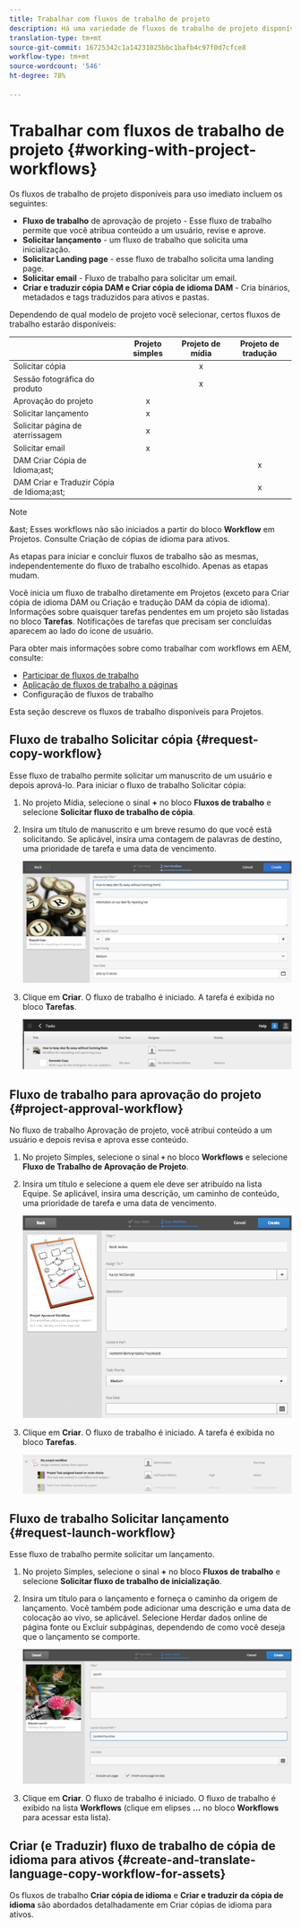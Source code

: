```yaml
---
title: Trabalhar com fluxos de trabalho de projeto
description: Há uma variedade de fluxos de trabalho de projeto disponíveis para uso imediato.
translation-type: tm+mt
source-git-commit: 16725342c1a14231025bbc1bafb4c97f0d7cfce8
workflow-type: tm+mt
source-wordcount: '546'
ht-degree: 78%

---
```



# Trabalhar com fluxos de trabalho de projeto {#working-with-project-workflows}

Os fluxos de trabalho de projeto disponíveis para uso imediato incluem os seguintes:

* **Fluxo de trabalho**  de aprovação de projeto - Esse fluxo de trabalho permite que você atribua conteúdo a um usuário, revise e aprove.
* **Solicitar lançamento**  - um fluxo de trabalho que solicita uma inicialização.
* **Solicitar Landing page**  - esse fluxo de trabalho solicita uma landing page.
* **Solicitar email** - Fluxo de trabalho para solicitar um email.
* **Criar e traduzir cópia DAM e Criar cópia de idioma DAM** - Cria binários, metadados e tags traduzidos para ativos e pastas.

Dependendo de qual modelo de projeto você selecionar, certos fluxos de trabalho estarão disponíveis:

|  | **Projeto simples** | **Projeto de mídia** | **Projeto de tradução** |
|---|:-:|:-:|:-:|
| Solicitar cópia |  | x |  |
| Sessão fotográfica do produto |  | x |  |
| Aprovação do projeto | x |  |  |
| Solicitar lançamento | x |  |  |
| Solicitar página de aterrissagem | x |  |  |
| Solicitar email | x |  |  |
| DAM Criar Cópia de Idioma;ast; |  |  | x |
| DAM Criar e Traduzir Cópia de Idioma;ast; |  |  | x |

>[!NOTE]
>
>&amp;ast; Esses workflows não são iniciados a partir do bloco **Workflow** em Projetos. Consulte Criação de cópias de idioma para ativos.
<!--
>&ast; These workflows are not started from the **Workflow** tile in Projects. See [Creating Language Copies for Assets.](/help/sites-administering/tc-manage.md)
-->

As etapas para iniciar e concluir fluxos de trabalho são as mesmas, independentemente do fluxo de trabalho escolhido. Apenas as etapas mudam.

Você inicia um fluxo de trabalho diretamente em Projetos (exceto para Criar cópia de idioma DAM ou Criação e tradução DAM da cópia de idioma). Informações sobre quaisquer tarefas pendentes em um projeto são listadas no bloco **Tarefas**. Notificações de tarefas que precisam ser concluídas aparecem ao lado do ícone de usuário.

Para obter mais informações sobre como trabalhar com workflows em AEM, consulte:

* [Participar de fluxos de trabalho](/help/sites-cloud/authoring/workflows/participating.md)
* [Aplicação de fluxos de trabalho a páginas](/help/sites-cloud/authoring/workflows/applying.md)
* Configuração de fluxos de trabalho <!--* [Configuring workflows](/help/sites-administering/workflows.md)-->

Esta seção descreve os fluxos de trabalho disponíveis para Projetos.

## Fluxo de trabalho Solicitar cópia {#request-copy-workflow}

Esse fluxo de trabalho permite solicitar um manuscrito de um usuário e depois aprová-lo. Para iniciar o fluxo de trabalho Solicitar cópia:

1. No projeto Mídia, selecione o sinal **+** no bloco **Fluxos de trabalho** e selecione **Solicitar fluxo de trabalho de cópia**.
1. Insira um título de manuscrito e um breve resumo do que você está solicitando. Se aplicável, insira uma contagem de palavras de destino, uma prioridade de tarefa e uma data de vencimento.

   ![Solicitar fluxo de trabalho de cópia](/help/sites-cloud/authoring/assets/projects-request-copy.png)

1. Clique em **Criar**. O fluxo de trabalho é iniciado. A tarefa é exibida no bloco **Tarefas**.

   ![Solicitação de cópia adicionada](/help/sites-cloud/authoring/assets/projects-request-copy-add.png)

## Fluxo de trabalho para aprovação do projeto {#project-approval-workflow}

No fluxo de trabalho Aprovação de projeto, você atribui conteúdo a um usuário e depois revisa e aprova esse conteúdo.

1. No projeto Simples, selecione o sinal **`+`** no bloco **Workflows** e selecione **Fluxo de Trabalho de Aprovação de Projeto**.
1. Insira um título e selecione a quem ele deve ser atribuído na lista Equipe. Se aplicável, insira uma descrição, um caminho de conteúdo, uma prioridade de tarefa e uma data de vencimento.

   ![Solicitar aprovação](/help/sites-cloud/authoring/assets/projects-approval.png)

1. Clique em **Criar**. O fluxo de trabalho é iniciado. A tarefa é exibida no bloco **Tarefas**.

   ![Solicitação de aprovação adicionada](/help/sites-cloud/authoring/assets/projects-approval-add.png)

## Fluxo de trabalho Solicitar lançamento {#request-launch-workflow}

Esse fluxo de trabalho permite solicitar um lançamento.

1. No projeto Simples, selecione o sinal **+** no bloco **Fluxos de trabalho** e selecione **Solicitar fluxo de trabalho de inicialização**.
1. Insira um título para o lançamento e forneça o caminho da origem de lançamento. Você também pode adicionar uma descrição e uma data de colocação ao vivo, se aplicável. Selecione Herdar dados online de página fonte ou Excluir subpáginas, dependendo de como você deseja que o lançamento se comporte.

   ![Solicitar inicialização](/help/sites-cloud/authoring/assets/projects-request-launch.png)

1. Clique em **Criar**. O fluxo de trabalho é iniciado. O fluxo de trabalho é exibido na lista **Workflows** (clique em elipses **...** no bloco **Workflows** para acessar esta lista).

## Criar (e Traduzir) fluxo de trabalho de cópia de idioma para ativos {#create-and-translate-language-copy-workflow-for-assets}

Os fluxos de trabalho **Criar cópia de idioma** e **Criar e traduzir da cópia de idioma** são abordados detalhadamente em Criar cópias de idioma para ativos.
